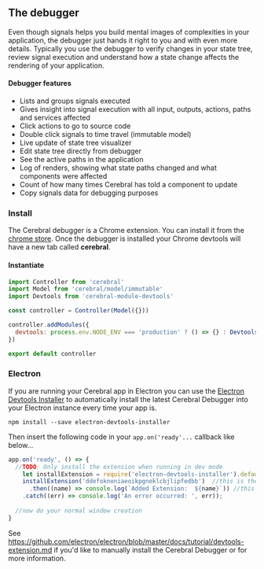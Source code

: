 ## The debugger

Even though signals helps you build mental images of complexities in your application, the debugger just hands it right to you and with even more details. Typically you use the debugger to verify changes in your state tree, review signal execution and understand how a state change affects the rendering of your application.

#### Debugger features

- Lists and groups signals executed
- Gives insight into signal execution with all input, outputs, actions, paths and services affected
- Click actions to go to source code
- Double click signals to time travel (immutable model)
- Live update of state tree visualizer
- Edit state tree directly from debugger
- See the active paths in the application
- Log of renders, showing what state paths changed and what components were affected
- Count of how many times Cerebral has told a component to update
- Copy signals data for debugging purposes

### Install
The Cerebral debugger is a Chrome extension. You can install it from the [chrome store](https://chrome.google.com/webstore/detail/cerebral-debugger/ddefoknoniaeoikpgneklcbjlipfedbb). Once the debugger is installed your Chrome devtools will have a new tab called **cerebral**.

#### Instantiate
```javascript
import Controller from 'cerebral'
import Model from 'cerebral/model/immutable'
import Devtools from 'cerebral-module-devtools'

const controller = Controller(Model({}))

controller.addModules({
  devtools: process.env.NODE_ENV === 'production' ? () => {} : Devtools()
})

export default controller
```

### Electron
If you are running your Cerebral app in Electron you can use the [Electron Devtools Installer](https://github.com/GPMDP/electron-devtools-installer) to automatically install the latest Cerebral Debugger into your Electron instance every time your app is.

`npm install --save electron-devtools-installer`

Then insert the following code in your ```app.on('ready'...``` callback like below...

```javascript
app.on('ready', () => {
  //TODO: Only install the extension when running in dev mode 
	let installExtension = require('electron-devtools-installer').default
	installExtension('ddefoknoniaeoikpgneklcbjlipfedbb')  //this is the ID of the Cerebral Debugger in the Chrome Web Store
	  .then((name) => console.log(`Added Extension:  ${name}`)) //this should output 'Added Extension:  Cerebral Debugger'
    .catch((err) => console.log('An error occurred: ', err));
  
  //now do your normal window creation
}
```
See https://github.com/electron/electron/blob/master/docs/tutorial/devtools-extension.md if you'd like to manually install the Cerebral Debugger or for more information.

